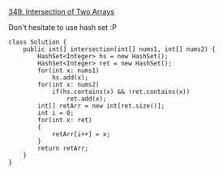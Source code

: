 [349. Intersection of Two Arrays](https://leetcode.com/problems/intersection-of-two-arrays/description/)

Don't hesitate to use hash set :P

```
class Solution {
    public int[] intersection(int[] nums1, int[] nums2) {
        HashSet<Integer> hs = new HashSet();
        HashSet<Integer> ret = new HashSet();
        for(int x: nums1)
            hs.add(x);
        for(int x: nums2)
            if(hs.contains(x) && !ret.contains(x))
                ret.add(x);
        int[] retArr = new int[ret.size()];
        int i = 0;
        for(int x: ret)
        {
            retArr[i++] = x;
        }
        return retArr;
    }
}
```
